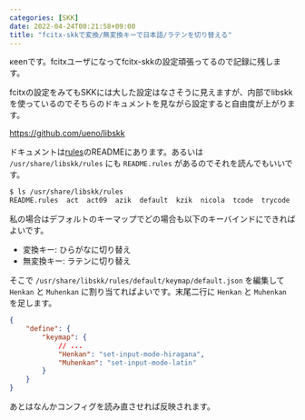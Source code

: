 ```yaml
---
categories: [SKK]
date: 2022-04-24T00:21:58+09:00
title: "fcitx-skkで変換/無変換キーで日本語/ラテンを切り替える"
---
```


κeenです。fcitxユーザになってfcitx-skkの設定頑張ってるので記録に残します。

<!--more-->

fcitxの設定をみてもSKKには大した設定はなさそうに見えますが、内部でlibskkを使っているのでそちらのドキュメントを見ながら設定すると自由度が上がります。

https://github.com/ueno/libskk

ドキュメントは[rules](https://github.com/ueno/libskk/tree/master/rules)のREADMEにあります。あるいは `/usr/share/libskk/rules` にも `README.rules` があるのでそれを読んでもいいです。

``` sh
$ ls /usr/share/libskk/rules
README.rules  act  act09  azik  default  kzik  nicola  tcode  trycode  tutcode  tutcode-touch16x
```

私の場合はデフォルトのキーマップでどの場合も以下のキーバインドにできればよいです。

* 変換キー: ひらがなに切り替え
* 無変換キー: ラテンに切り替え

そこで `/usr/share/libskk/rules/default/keymap/default.json` を編集して `Henkan` と `Muhenkan` に割り当てればよいです。末尾二行に `Henkan` と `Muhenkan` を足します。

``` json
{
    "define": {
        "keymap": {
            // ...
            "Henkan": "set-input-mode-hiragana",
            "Muhenkan": "set-input-mode-latin"
        }
    }
}
```

あとはなんかコンフィグを読み直させれば反映されます。
